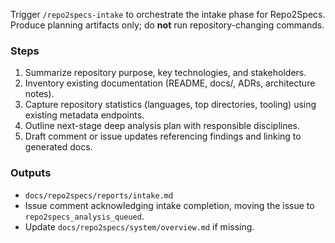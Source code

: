 Trigger `/repo2specs-intake` to orchestrate the intake phase for Repo2Specs. Produce planning artifacts only; do **not** run repository-changing commands.

### Steps
1. Summarize repository purpose, key technologies, and stakeholders.
2. Inventory existing documentation (README, docs/, ADRs, architecture notes).
3. Capture repository statistics (languages, top directories, tooling) using existing metadata endpoints.
4. Outline next-stage deep analysis plan with responsible disciplines.
5. Draft comment or issue updates referencing findings and linking to generated docs.

### Outputs
- `docs/repo2specs/reports/intake.md`
- Issue comment acknowledging intake completion, moving the issue to `repo2specs_analysis_queued`.
- Update `docs/repo2specs/system/overview.md` if missing.

